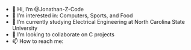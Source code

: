 - 👋 Hi, I’m @Jonathan-Z-Code
- 👀 I’m interested in: Computers, Sports, and Food
- 🌱 I’m currently studying Electrical Engineering at North Carolina State University
- 💞️ I’m looking to collaborate on C projects 
- 📫 How to reach me: 

<!---
Jonathan-Z-Code/Jonathan-Z-Code is a ✨ special ✨ repository because its `README.md` (this file) appears on your GitHub profile.
You can click the Preview link to take a look at your changes.
--->

